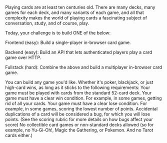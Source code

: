 Playing cards are at least ten centuries old. There are many decks, many games for each deck, and many variants of each game, and all that complexity makes the world of playing cards a fascinating subject of conversation, study, and of course, play.

Today, your challenge is to build ONE of the below:

Frontend (easy): Build a single-player in-browser card game.

Backend (easy): Build an API that lets authenticated players play a card game over HTTP.

Fullstack (hard): Combine the above and build a multiplayer in-browser card game.

You can build any game you'd like. Whether it's poker, blackjack, or just high-card wins, as long as it sticks to the following requirements:
Your game must be played with cards from the standard 52-card deck.
Your game must have a clear win condition. For example, in some games, getting rid of all your cards.
Your game must have a clear lose condition. For example, in some games, scoring the lowest number of points.
Accidental duplications of a card will be considered a bug, for which you will lose points. (See the scoring rubric for more details on how bugs affect your score)
No collectible card games or non-standard decks allowed (so for example, no Yu-Gi-Oh!, Magic the Gathering, or Pokemon. And no Tarot cards either.)